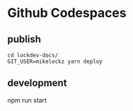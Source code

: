 # Github Codespaces

## publish

```
cd lockdev-docs/
GIT_USER=mikelockz yarn deploy
```

## development

npm run start


